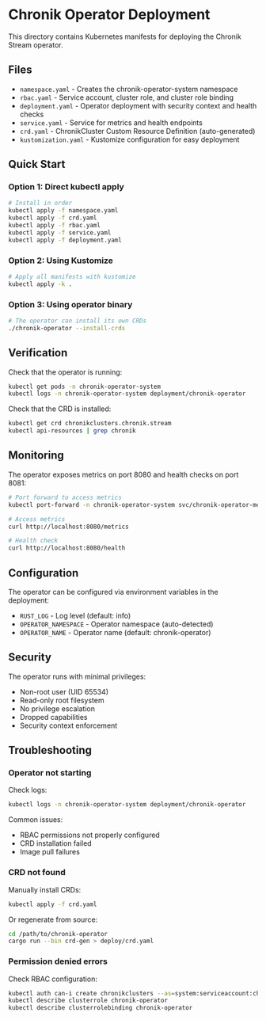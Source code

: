 # Chronik Operator Deployment

This directory contains Kubernetes manifests for deploying the Chronik Stream operator.

## Files

- `namespace.yaml` - Creates the chronik-operator-system namespace
- `rbac.yaml` - Service account, cluster role, and cluster role binding
- `deployment.yaml` - Operator deployment with security context and health checks
- `service.yaml` - Service for metrics and health endpoints
- `crd.yaml` - ChronikCluster Custom Resource Definition (auto-generated)
- `kustomization.yaml` - Kustomize configuration for easy deployment

## Quick Start

### Option 1: Direct kubectl apply

```bash
# Install in order
kubectl apply -f namespace.yaml
kubectl apply -f crd.yaml
kubectl apply -f rbac.yaml
kubectl apply -f service.yaml
kubectl apply -f deployment.yaml
```

### Option 2: Using Kustomize

```bash
# Apply all manifests with kustomize
kubectl apply -k .
```

### Option 3: Using operator binary

```bash
# The operator can install its own CRDs
./chronik-operator --install-crds
```

## Verification

Check that the operator is running:

```bash
kubectl get pods -n chronik-operator-system
kubectl logs -n chronik-operator-system deployment/chronik-operator
```

Check that the CRD is installed:

```bash
kubectl get crd chronikclusters.chronik.stream
kubectl api-resources | grep chronik
```

## Monitoring

The operator exposes metrics on port 8080 and health checks on port 8081:

```bash
# Port forward to access metrics
kubectl port-forward -n chronik-operator-system svc/chronik-operator-metrics 8080:8080

# Access metrics
curl http://localhost:8080/metrics

# Health check
curl http://localhost:8080/health
```

## Configuration

The operator can be configured via environment variables in the deployment:

- `RUST_LOG` - Log level (default: info)
- `OPERATOR_NAMESPACE` - Operator namespace (auto-detected)
- `OPERATOR_NAME` - Operator name (default: chronik-operator)

## Security

The operator runs with minimal privileges:

- Non-root user (UID 65534)
- Read-only root filesystem
- No privilege escalation
- Dropped capabilities
- Security context enforcement

## Troubleshooting

### Operator not starting

Check logs:
```bash
kubectl logs -n chronik-operator-system deployment/chronik-operator
```

Common issues:
- RBAC permissions not properly configured
- CRD installation failed
- Image pull failures

### CRD not found

Manually install CRDs:
```bash
kubectl apply -f crd.yaml
```

Or regenerate from source:
```bash
cd /path/to/chronik-operator
cargo run --bin crd-gen > deploy/crd.yaml
```

### Permission denied errors

Check RBAC configuration:
```bash
kubectl auth can-i create chronikclusters --as=system:serviceaccount:chronik-operator-system:chronik-operator
kubectl describe clusterrole chronik-operator
kubectl describe clusterrolebinding chronik-operator
```
